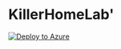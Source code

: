 # KillerHomeLab'
[![Deploy to Azure](https://azuredeploy.net/deploybutton.svg)](https://azuredeploy.net/)
